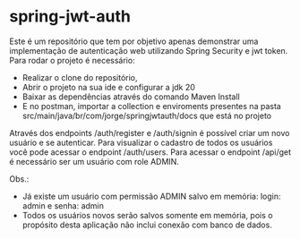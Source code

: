 # spring-jwt-auth

Este é um repositório que tem por objetivo apenas demonstrar uma implementação de autenticação web utilizando Spring Security e jwt token.
Para rodar o projeto é necessário:
  - Realizar o clone do repositório,
  - Abrir o projeto na sua ide e configurar a jdk 20
  - Baixar as dependências através do comando Maven Install
  - E no postman, importar a collection e enviroments presentes na pasta src/main/java/br/com/jorge/springjwtauth/docs que está no projeto

Através dos endpoints /auth/register e /auth/signin é possível criar um novo usuário e se autenticar.
Para visualizar o cadastro de todos os usuários você pode acessar o endpoint /auth/users.
Para acessar o endpoint /api/get é necessário ser um usuário com role ADMIN.

Obs.: 
  - Já existe um usuário com permissão ADMIN salvo em memória: login: admin e senha: admin
  - Todos os usuários novos serão salvos somente em memória, pois o propósito desta aplicação não inclui conexão com banco de dados.
